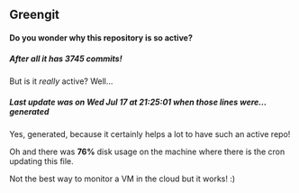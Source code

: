 ## Greengit

#### Do you wonder why this repository is so active?

##### After all it has 3745 commits!

But is it *really* active? Well...

##### Last update was on Wed Jul 17 at 21:25:01 when those lines were... generated

Yes, generated, because it certainly helps a lot to have such an active repo!

Oh and there was **76%** disk usage on the machine
where there is the cron updating this file.

Not the best way to monitor a VM in the cloud but it works! :)
